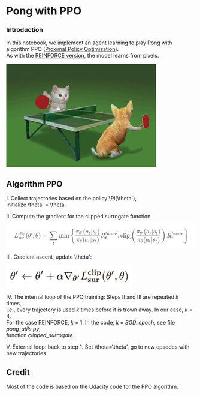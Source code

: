 # Pong with PPO

### Introduction 

In this notebook, we implement an agent learning to play Pong with
algorithm PPO ([Proximal Policy Optimization](https://openai.com/blog/openai-baselines-ppo/)).  
As with the [REINFORCE version](https://github.com/Rafael1s/Deep-Reinforcement-Learning-Udacity/tree/master/Pong-Policy-Gradient-REINFORCE), 
the model learns from pixels.

![](images/cat_pong_giphy.gif)

## Algorithm PPO 

I. Collect trajectories based on the policy \Pi(\theta'),  
initialize  \theta' = \theta.

II. Compute the gradient for the clipped surrogate function

![](images/L_CLIPPED.png)

III. Gradient ascent, update \theta':

![](images/gradient_ascent.png)

IV. The internal loop of the PPO training: Steps II and III are repeated _k_ times,      
i.e., every trajectory is used _k_ times before it is trown away. In our case, _k_ = 4.    
For the case REINFORCE, _k_ = 1. In the code,  _k_ = _SGD_\__epoch_,  see file _pong_\__utils.py_,    
function _clipped_\__surrogate_.

V. External loop: back to step 1. Set \theta=\theta',
 go to new epsodes with new trajectories.

## Credit       
Most of the code is based on the Udacity code for the PPO algorithm.  
